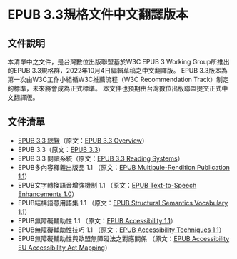 # EPUB 3.3規格文件中文翻譯版本

## 文件說明

本清單中之文件，是台灣數位出版聯盟基於W3C EPUB 3 Working Group所推出的EPUB 3.3規格群，2022年10月4日編輯草稿之中文翻譯版。
EPUB 3.3版本為第一次由W3C工作小組循W3C推薦流程（W3C Recommendation Track）制定的標準，未來將會成為正式標準。
本文件也預期由台灣數位出版聯盟提交正式中文翻譯版。

## 文件清單

- [EPUB 3.3 總覽](https://bobbytung.github.io/epub-3.3-specs-tc/HTML/epub-overview-33-20221004.html)（原文：[EPUB 3.3 Overview](https://w3c.github.io/epub-specs/epub33/overview/)）
- EPUB 3.3（原文：[EPUB 3.3](https://w3c.github.io/epub-specs/epub33/core/)）
- EPUB 3.3 閱讀系統（原文：[EPUB 3.3 Reading Systems](https://w3c.github.io/epub-specs/epub33/rs/)）
- EPUB多內容釋義出版品 1.1 （原文：[EPUB Multipule-Rendition Publication 1.1](https://w3c.github.io/epub-specs/epub33/multi-rend/)）
- EPUB文字轉換語音增強機制 1.1 （原文：[EPUB Text-to-Speech Enhancements 1.0](https://www.w3.org/TR/epub-tts-10/)）
- EPUB結構語意用語集 1.1 （原文：[EPUB Structural Semantics Vocabulary 1.1](https://www.w3.org/TR/epub-ssv-11/)）
- EPUB無障礙輔助性 1.1 （原文：[EPUB Accessibility 1.1](https://w3c.github.io/epub-specs/epub33/a11y/)）
- EPUB無障礙輔助性技巧 1.1 （原文：[EPUB Accessibility Techniques 1.1](https://w3c.github.io/epub-specs/epub33/a11y-tech/)）
- EPUB無障礙輔助性與歐盟無障礙法之對應關係 （原文：[EPUB Accessibility EU Accessibility Act Mapping](https://www.w3.org/TR/epub-a11y-eaa-mapping/)）
